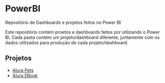 # PowerBI
Repositório de Dashboards e projetos feitos no Power BI

Este repositório contém proetos e dashboards feitos por utilizando o Power BI. Cada pasta contém um projeto/dashboard diferente, juntamente com os dados utilizados para produção de cada projeto/dashboard.


## **Projetos**

- [Alura Pets](https://github.com/arthurcortesr/PowerBI/tree/main/AluraPets)
- [Alura EBook](https://github.com/arthurcortesr/PowerBI/tree/main/AluraEbook)
